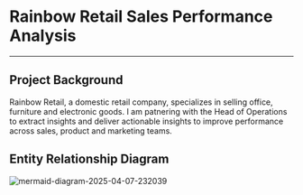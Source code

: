 # Rainbow Retail Sales Performance Analysis 
---
## Project Background
Rainbow Retail, a domestic retail company, specializes in selling office, furniture and electronic goods. I am patnering with the Head of Operations to extract insights and deliver actionable insights to improve performance across sales, product and marketing teams.

## Entity Relationship Diagram
![mermaid-diagram-2025-04-07-232039](https://github.com/user-attachments/assets/e1e5b141-c708-4e06-9e10-c013c608b765)
